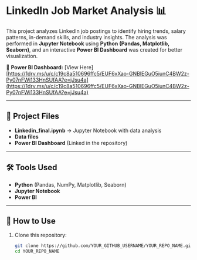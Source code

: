 # LinkedIn Job Market Analysis 📊

This project analyzes LinkedIn job postings to identify hiring trends, salary patterns, in-demand skills, and industry insights. The analysis was performed in **Jupyter Notebook** using **Python (Pandas, Matplotlib, Seaborn)**, and an interactive **Power BI Dashboard** was created for better visualization.

🔗 **Power BI Dashboard:** [View Here][https://1drv.ms/u/c/c19c8a510696ffc5/EUF6xXao-GNBlEGuO5iunC4BW2z-Py07nFWi133HnSUfAA?e=jJsu4a](https://1drv.ms/u/c/c19c8a510696ffc5/EUF6xXao-GNBlEGuO5iunC4BW2z-Py07nFWi133HnSUfAA?e=jJsu4a)

---

## 📂 Project Files  
- **Linkedin_final.ipynb** → Jupyter Notebook with data analysis  
- **Data files** 
- **Power BI Dashboard** (Linked in the repository)  

---

## 🛠️ Tools Used  
- **Python** (Pandas, NumPy, Matplotlib, Seaborn)  
- **Jupyter Notebook**  
- **Power BI**  

---

## 🚀 How to Use  
1. Clone this repository:  
   ```bash
   git clone https://github.com/YOUR_GITHUB_USERNAME/YOUR_REPO_NAME.git
   cd YOUR_REPO_NAME
